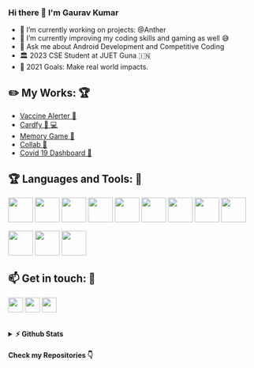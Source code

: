 ### Hi there 👋 I'm Gaurav Kumar

- 🔭 I’m currently working on projects: @Anther
- 🌱 I’m currently improving my coding skills and gaming as well 😅
- 💬 Ask me about Android Development and Competitive Coding
- 🏛️ 2023 CSE Student at JUET Guna :india:
- 🥅 2021 Goals: Make real world impacts.

## :pencil2: My Works: :trophy:

- [Vaccine Alerter 📱](https://github.com/lucifer0987/Vaccine-Alerter)
- [Cardfy 📱 💻](https://github.com/lucifer0987/Cardfy/)
- [Memory Game 📱](https://github.com/lucifer0987/Kotlin-Android-Projects/tree/main/MemoryGame/)
- [Collab 📱](https://github.com/lucifer0987/HackVerse_2.0-No_Goals-)
- [Covid 19 Dashboard 📱](https://github.com/lucifer0987/Covid-19-Dashboard)

## :trophy: Languages and Tools: :robot:

<img src="https://logo.letskhabar.com/img?tool=android&acol=gold" width="50px"> <img src="https://logo.letskhabar.com/img?tool=java&acol=gold" width="50px"> <img src="https://logo.letskhabar.com/img?tool=kotlin&acol=gold" width="50px"> <img src="https://logo.letskhabar.com/img?tool=mysql&acol=gold" width="50px"> <img src="https://logo.letskhabar.com/img?tool=firebase&acol=gold" width="50px"> <img src="https://logo.letskhabar.com/img?tool=c-plus&acol=gold" width="50px"> <img src="https://logo.letskhabar.com/img?tool=python&acol=gold" width="50px"> <img src="https://logo.letskhabar.com/img?tool=html&acol=gold" width="50px"> <img src="https://logo.letskhabar.com/img?tool=css&acol=gold" width="50px">

<img src="https://logo.letskhabar.com/img?tool=git&acol=gold" width="50px"> <img src="https://logo.letskhabar.com/img?tool=github&acol=gold" width="50px"> <img src="https://logo.letskhabar.com/img?tool=ubuntu&acol=gold" width="50px">

## :mailbox: Get in touch: 💬

[<img src="https://logo.letskhabar.com/img?tool=linkedin&acol=gold" width="30px">](https://www.linkedin.com/in/gaurv1407/)
[<img src="https://logo.letskhabar.com/img?tool=mail&acol=gold" width="30px">](mailto:gaurv1407@gmail.com)
[<img src="https://logo.letskhabar.com/img?tool=codechef&acol=gold" width="30px">](https://www.codechef.com/users/lucifer0897)
<br>
<br>

<details>
  <summary><b>⚡ Github Stats</b></summary>
<img height="180em" src="https://github-readme-stats.vercel.app/api?username=lucifer0987&show_icons=true&hide_border=true&&count_private=true&include_all_commits=true" />
<img height="180em" src="https://github-readme-stats.vercel.app/api/top-langs/?username=lucifer0987&exclude_repo=KNN-Image-Classification&show_icons=true&hide_border=true&layout=compact&langs_count=8"/>
</details>

#### Check my Repositories 👇

